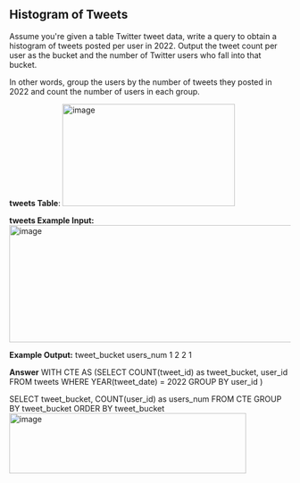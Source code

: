 ## Histogram of Tweets
Assume you're given a table Twitter tweet data, write a query to obtain a histogram of tweets posted per user in 2022. Output the tweet count per user as the bucket and the number of Twitter users who fall into that bucket.

In other words, group the users by the number of tweets they posted in 2022 and count the number of users in each group.

**tweets Table**:
<img width="309" height="183" alt="image" src="https://github.com/user-attachments/assets/7ecd4173-6104-4270-bd65-6790eb72188e" />


**tweets Example Input:**
<img width="718" height="210" alt="image" src="https://github.com/user-attachments/assets/90abc6f7-21bc-4492-852b-0e3c07d1f852" />

**Example Output:**
tweet_bucket	users_num
1	2
2	1

**Answer**
WITH CTE AS 
(SELECT COUNT(tweet_id) as tweet_bucket, user_id
FROM tweets
WHERE YEAR(tweet_date) = 2022
GROUP BY user_id 
)

SELECT tweet_bucket, COUNT(user_id) as users_num
FROM CTE
GROUP BY tweet_bucket
ORDER BY tweet_bucket
<img width="424" height="108" alt="image" src="https://github.com/user-attachments/assets/97180835-b8ee-434e-9a96-83e8f03ddfa7" />



